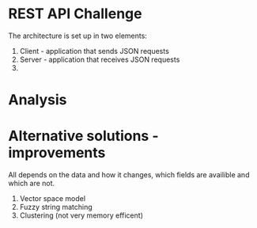REST API Challenge
=========================

The architecture is set up in two elements:

1. Client - application that sends JSON requests
2. Server - application that receives JSON requests 
3. 


Analysis
=========================


Alternative solutions - improvements
=========================
All depends on the data and how it changes, which
fields are availible and which are not.

1. Vector space model
2. Fuzzy string matching
3. Clustering (not very memory efficent)


